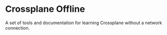 # Crossplane Offline

A set of tools and documentation for learning Crossplane without a network
connection.